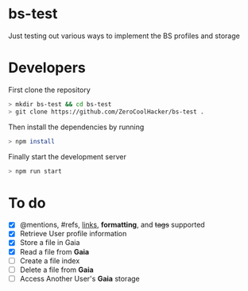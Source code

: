 # bs-test
Just testing out various ways to implement the BS profiles and storage

# Developers
First clone the repository
```bash
> mkdir bs-test && cd bs-test
> git clone https://github.com/ZeroCoolHacker/bs-test .
```
Then install the dependencies by running
```bash
> npm install
```
Finally start the development server
```bash
> npm run start
```
# To do
- [x] @mentions, #refs, [links](), **formatting**, and <del>tags</del> supported
- [x] Retrieve User profile information
- [x] Store a file in Gaia
- [X] Read a file from **Gaia**
- [ ] Create a file index
- [ ] Delete a file from **Gaia**
- [ ] Access Another User's **Gaia** storage
